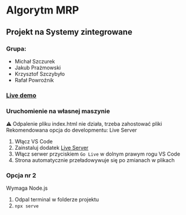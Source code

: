 # Algorytm MRP

## Projekt na Systemy zintegrowane

### Grupa:

- Michał Szczurek
- Jakub Prażmowski
- Krzysztof Szczybyło
- Rafał Powroźnik

### [Live demo](https://szczursonn.github.io/psz-mrp/)

### Uruchomienie na własnej maszynie

⚠️ Odpalenie pliku index.html nie działa, trzeba zahostować pliki  
Rekomendowana opcja do developmentu: Live Server

1. Włącz VS Code
2. Zainstaluj dodatek [Live Server](https://marketplace.visualstudio.com/items?itemName=ritwickdey.LiveServer)
3. Włącz serwer przyciskiem `Go Live` w dolnym prawym rogu VS Code
4. Strona automatycznie przeładowywuje się po zmianach w plikach

### Opcja nr 2

Wymaga Node.js

1. Odpal terminal w folderze projektu
2. `npx serve`
